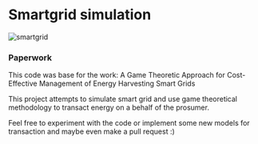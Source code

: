 # Smartgrid simulation 
![smartgrid](https://user-images.githubusercontent.com/25306286/154126421-b0c0293b-553a-4e45-90ae-c55e382b5be2.png)


### Paperwork

This code was base for the work: A Game Theoretic Approach for Cost-Effective Management of Energy Harvesting Smart Grids

This project attempts to simulate smart grid and use game theoretical methodology to transact energy on a behalf of the prosumer.

Feel free to experiment with the code or implement some new models for transaction and maybe even make a pull request :) 
